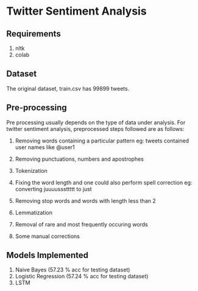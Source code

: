 # Twitter Sentiment Analysis

## Requirements
1. nltk
2. colab

## Dataset

The original dataset, train.csv has 99899 tweets.

## Pre-processing

Pre processing usually depends on the type of data under analysis.
For twitter sentiment analysis, preprocessed steps followed are as follows:

1. Removing words containing a particular pattern
eg: tweets contained user names like @user1

2. Removing punctuations, numbers and apostrophes

3. Tokenization
4. Fixing the word length and one could also perform spell correction
 eg: converting juuuusssttttt to just

5. Removing stop words and words with length less than 2
6. Lemmatization
7. Removal of rare and most frequently occuring words
8. Some manual corrections

## Models Implemented

1. Naive Bayes (57.23 % acc for testing dataset)
2. Logistic Regression  (57.24 % acc for testing dataset)
3. LSTM 
